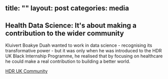 title:  ""
layout: post
categories: media
---

## Health Data Science: It's about making a contribution to the wider community

Kluivert Boakye Duah wanted to work in data science - recognising its transformative power - but it was only when he was introduced to the HDR UK Black Internship Programme, he realised that by focusing on healthcare he could make a real contribution to building a better world.


[HDR UK Community](https://www.hdruk.ac.uk/news/health-data-science-its-about-making-a-contribution-to-the-wider-community/)
